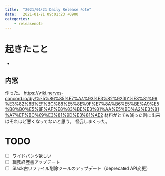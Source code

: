 ```yaml
---
title:  "2021/01/21 Daily Release Note"
date:   2021-01-21 09:01:23 +0900
categories:
	- releasenote
---
```

# 起きたこと

* 

## 内窓

作った。 https://wiki.nerves-concord.io/diy/%E5%86%85%E7%AA%93%E3%82%92DIY%E3%81%99%E3%82%8B%EF%BC%88%E5%8E%9F%E7%8A%B6%E5%BE%A9%E5%B8%B0%E5%8F%AF%E8%83%BD%E3%81%AA%E5%BD%A2%E3%81%A7%EF%BC%89%E3%81%9D%E3%81%AE2
材料がとても減った割に出来はそれほど悪くなってないと思う。
怪我しまくった。

# TODO 

- [ ] ワイドパンツ欲しい
- [ ] 職務経歴書アップデート
- [ ] Slack古いファイル削除ツールのアップデート（deprecated API変更）